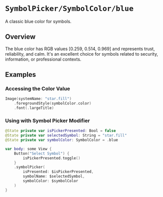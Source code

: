 # ``SymbolPicker/SymbolColor/blue``

A classic blue color for symbols.

## Overview

The blue color has RGB values [0.259, 0.514, 0.969] and represents trust, reliability, and calm. It's an excellent choice for symbols related to security, information, or professional contexts.

## Examples

### Accessing the Color Value

```swift
Image(systemName: "star.fill")
    .foregroundStyle(symbolColor.color)
    .font(.largeTitle)
```

### Using with Symbol Picker Modifier

```swift
@State private var isPickerPresented: Bool = false
@State private var selectedSymbol: String = "star.fill"
@State private var symbolColor: SymbolColor = .blue

var body: some View {
    Button("Select Symbol") {
        isPickerPresented.toggle()
    }
    .symbolPicker(
        isPresented: $isPickerPresented,
        symbolName: $selectedSymbol,
        symbolColor: $symbolColor
    )
}
```